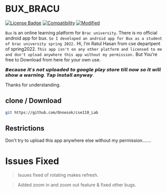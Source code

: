 # BUX_BRACU

[![License Badge](https://img.shields.io/badge/license-MIT-blue.svg)](LICENSE)
[![Compatibility](https://img.shields.io/badge/python-3-brightgreen.svg)](cse110)
[![Modified](https://img.shields.io/badge/Coverage-full-orange)](cse110)


```Bux``` is an online learning platform for ```Brac university```. There is no official android app for bux. ```So I developed an android app for Bux as a student of brac university spring 2022.``` Hi, I'm Ratul Hasan from cse departpent of spring2022. 
```This app isn't on any other platform and licensed to me and don't upload anywhere this app without my permission.``` But You're free to Download from here for your own use. 



𝘽𝙚𝙘𝙖𝙪𝙨𝙚 𝙞𝙩'𝙨 𝙣𝙤𝙩 𝙪𝙥𝙡𝙤𝙖𝙙𝙚𝙙 𝙩𝙤 𝙜𝙤𝙤𝙜𝙡𝙚 𝙥𝙡𝙖𝙮 𝙨𝙩𝙤𝙧𝙚 𝙩𝙞𝙡𝙡 𝙣𝙤𝙬 𝙨𝙤 𝙞𝙩 𝙬𝙞𝙡𝙡 𝙨𝙝𝙤𝙬 𝙖 𝙬𝙖𝙧𝙣𝙞𝙣𝙜. 𝙏𝙖𝙥 𝙞𝙣𝙨𝙩𝙖𝙡𝙡 𝙖𝙣𝙮𝙬𝙖𝙮.



Thanks for understanding.

## clone / Download

```bash
git https://github.com/Onnesok/cse110_Lab

```

## Restrictions
Don't try to upload this app anywhere else without my permission.......

# Issues Fixed

> Isuues fixed of rotating makes refresh.

> Added zoom in and zoom out feature & fixed other bugs.
